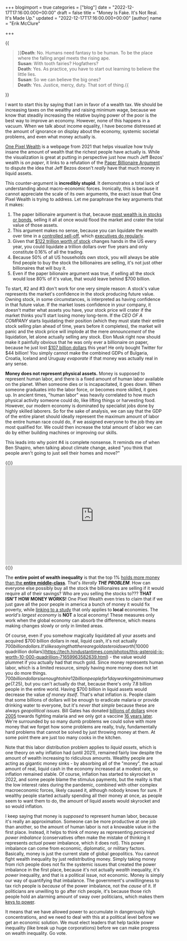 +++
blogimport = true
categories = ["blog"]
date = "2022-12-17T17:16:00.000+00:00"
draft = false
title = "Money Is Fake. It's Not Real. It's Made Up."
updated = "2022-12-17T17:16:00.000+00:00"
[author]
name = "Erik McClure"

+++

{{<blockquote>}}<b>Death</b>: No. Humans need fantasy to be human. To be the place where the falling angel meets the rising ape.
<br/><b>Susan</b>: With tooth fairies? Hogfathers?
<br/><b>Death</b>: Yes. As practice, you have to start out learning to believe the little lies.
<br/><b>Susan</b>: So we can believe the big ones?
<br/><b>Death</b>: Yes. Justice, mercy, duty. That sort of thing.{{</blockquote>}}

I want to start this by saying that I am in favor of a wealth tax. We should be increasing taxes on the wealthy and raising minimum wage, because we know that steadily increasing the relative buying power of the poor is the best way to improve an economy. However, none of this happens in a vacuum. When we talk about income equality, I have become distressed at the amount of ignorance on display about the economy, systemic societal problems, and even what money actually is.

[One Pixel Wealth](https://mkorostoff.github.io/1-pixel-wealth/) is a webpage from 2021 that helps visualize how truly insane the amount of wealth that the richest people have actually is. While the visualization is great at putting in perspective just how much Jeff Bezos' wealth is *on paper*, it links to a refutation of the [Paper Billionaire Argument](https://github.com/MKorostoff/1-pixel-wealth/blob/master/THE_PAPER_BILLIONAIRE.md) to dispute the idea that Jeff Bezos doesn't *really* have that much money in liquid assets. 

This counter-argument is **incredibly stupid**. It demonstrates a total lack of understanding about macro-economic forces. Ironically, this is because it cannot appreciate the scale of its own arguments, the exact issue that One Pixel Wealth is trying to address. Let me paraphrase the key arguments that it makes:

  1. The paper billionaire argument is that, because [most wealth is in stocks or bonds](https://www.cnbc.com/2018/02/07/where-the-super-rich-keep-their-money.html), selling it all at once would flood the market and crater the total value of those assets. 
  2. This argument makes no sense, because you can liquidate the wealth over time in a [controlled sell-off](https://corpgov.law.harvard.edu/2016/03/24/a-guide-to-rule-10b5-1-plans/), which [executives do regularly](https://www.cnbc.com/2020/02/11/jeff-bezos-sold-4point1-billion-worth-of-amazon-shares-in-past-week.html). 
  3. Given that [$122 trillion worth of stock](https://www.nasdaqtrader.com/trader.aspx?id=FullVolumeSummary#) changes hands in the US every year, you could liquidate a trillion dollars over five years and only constitute 0.16% of all the trading.
  4. Because 50% of all US households own stock, you will always be able find people to buy the stock the billionaires are selling, it's not just other billionaires that will buy it.
  5. Even if the paper bilionaire argument was true, if selling all the stock would lose 80% of it's value, that would leave behind $700 billion.
 
To start, #2 and #3 don't work for one very simple reason: A stock's value represents the market's confidence in the stock producing future value. Owning stock, in some circumstances, is interpreted as having confidence in that future value. If the market loses confidence in your company, it doesn't matter what assets you have, your stock price will crater if the market thinks you'll start losing money long-term. If the *CEO OF A COMPANY* starts liquidating their position (which they must state their entire stock selling plan ahead of time, years before it completes), the market will panic and the stock price will implode at the mere *announcement* of the liquidation, let alone actually selling any stock. Elon Musk right now should make it painfully obvious that he was only ever a billionaire on paper, because he just lost [$107 billion dollars](https://www.cbsnews.com/news/elon-musk-wealth-bernard-arnault-richest-person-forbes-bloomberg-gdp/#:~:text=Arnault%2C%2073%2C%20owns%2048%25,billion%20loss%20on%20the%20year) this year! He only bought Twitter for $44 billion! You simply cannot make the combined GDPs of Bulgaria, Croatia, Iceland and Uruguay *evaporate* if that money was actually real in any sense. 

**Money does not represent physical assets.** Money is supposed to represent human labor, and there is a fixed amount of human labor available on the planet. When someone dies or is incapacitated, it goes down. When someone graduates into the labor force, or becomes more skilled, it goes up. In ancient times, "human labor" was heavily correlated to how much physical activity someone could do, like lifting things or harvesting food. However, our modern economy is dominated by specialist jobs done by highly skilled laborers. So for the sake of analysis, we can say that the GDP of the entire planet should ideally represent the maximum amount of labor the entire human race could do, if we assigned everyone to the job they are most qualified for. We could then increase the total amount of labor we can do by either building machines or improving our skills.

This leads into why point #4 is complete nonsense. It reminds me of when Ben Shapiro, when talking about climate change, asked "you think that people aren't going to just sell their homes and move?"

{{<html>}}<iframe width="560" height="315" src="https://www.youtube.com/embed/X9FGRkqUdf8" title="YouTube video player" frameborder="0" allow="accelerometer; autoplay; clipboard-write; encrypted-media; gyroscope; picture-in-picture" allowfullscreen></iframe>{{</html>}}

The **entire point of wealth inequality** is that the top 1% [holds more money than the **entire middle-class**](https://www.bloomberg.com/news/articles/2021-10-08/top-1-earners-hold-more-wealth-than-the-u-s-middle-class?leadSource=uverify+wall). That's *literally* ***THE PROBLEM***. How can everyone else possibly buy all the stock the billionaires are selling if it would require all of their savings? Who are you selling the stocks to??? **THAT ISN'T HOW MONEY WORKS!** One Pixel Wealth even tries to claim that if we just gave all the poor people in america a bunch of money it would fix poverty, while [linking to a study](https://www.givedirectly.org/research-on-cash-transfers/) that only applies to **local** economies. The *world's largest economy* is **NOT** a local economy! These measures only work when the global economy can absorb the difference, which means making changes slowly or only in limited areas.

Of course, even if you somehow magically liquidated all your assets and acquired $700 billion dollars in real, liquid cash, it's not actually $700 billion dollars. It's like saying that there are gold asteroids worth [$10000 quadrillion dollars](https://tech.hindustantimes.com/photos/this-asteroid-is-worth-10-000-quadrillion-71659963582639.html) - the value would plummet if you actually had that much gold. Since money represents human labor, which is a limited resource, simply having more money does not let you do more things. $700 billion dollars is enough to hire 12 billion people for 1 day working at minimum wage ($7.25), but you can't actually do that, because there's only 7.8 billion people in the entire world. Having $700 billion in liquid assets would decrease the value *of money itself*. That's what inflation *is*. People claim that some billions of dollars will be enough to eradicate malaria or provide drinking water to everyone, but it's *never that simple* because these are always *geopolitical issues*. Bill Gates has donated [billions of dollars](https://fortune.com/2018/04/18/bill-gates-foundation-malaria/) since [2005](https://www.gatesfoundation.org/ideas/media-center/press-releases/2005/10/gates-foundation-commits-2583-million-for-malaria-research) towards fighting malaria and we only got a vaccine [16 years later](https://www.aljazeera.com/news/2021/10/6/who-reccomends-rollout-of-malaria-vaccine-for-african-children). We're surrounded by so many dumb problems we could solve with more money that we forget how some problems are really, truly, fundamentally hard problems that cannot be solved by just throwing money at them. At some point there are just too many cooks in the kitchen.

 Note that this labor distribution problem applies to *liquid assets*, which is one theory on why inflation had (until 2021), remained fairly low despite the amount of wealth increasing to ridiculous amounts. Wealthy people are acting as gigantic money sinks - by absorbing all of the "money", the actual amount of real, liquid cash in the economy increased at a modest rate, so inflation remained stable. Of course, inflation has started to skyrocket in 2022, and some people blame the stimulus payments, but the reality is that the low interest rates during the pandemic, combined with other complex macroeconomic forces, likely caused it, although nobody knows for sure. If wealthy people started actually spending all their money at once, as people seem to want them to do, the amount of liquid assets would skyrocket and so would inflation.

I keep saying that money is *supposed* to represent human labor, because it's really an approximation. Someone can be more productive at one job than another, so the amount of human labor is not a knowable value in the first place. Instead, it helps to think of money as representing *percieved power imbalance* (conservatives often make the mistake of thinking it represents *actual* power imbalance, which it does not). This power imbalance can come from economic, diplomatic, or military factors. Basically, money is just the current state of global geopolitics. You cannot fight wealth inequality by just redistributing money. Simply taking money from rich people does not fix the systemic issues that created the power imbalance in the first place, because it's not actually *wealth* inequality, it's *power* inequality, and that is a political issue, not economic. Money is simply our way of quantifying that imbalance. The government's unwillingness to tax rich people is *because* of the power imbalance, not the *cause* of it. If politicians are unwilling to go after rich people, it's because those rich people hold an alarming amount of sway over politicians, which makes them [keys to power](https://www.youtube.com/watch?v=rStL7niR7gs).

It means that we have allowed power to accumulate in dangerously high concentrations, and we need to deal with this at a political level before we get an economic solution. We must elect leaders that help tackle power inequality (like break up huge corporations) before we can make progress on wealth inequality. Go vote.